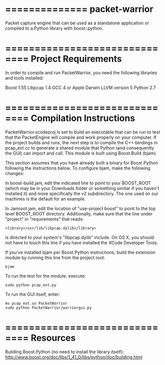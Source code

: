 ==============
packet-warrior
==============

Packet capture engine that can be used as a standalone application or compiled to a Python library with boost::python.


==============================
Project Requirements
==============================

In order to compile and run PacketWarrior, you need the following libraries and tools installed:

Boost 1.55
Libpcap 1.4
GCC 4 or Apple Darwin LLVM version 5
Python 2.7

==============================
Compilation Instructions
==============================

PacketWarrior.xcodeproj is set to build an executable that can be run to test that the
PacketEngine will compile and work properly on your computer. If the project builds and
runs, the next step is to compile the C++ bindings in pcap_ext.cc to generate a
shared module that Python (and consequently the GUI) can import and call. This module
is built using Boost.Build (bjam).

This section assumes that you have already built a binary for Boost.Python following
the instructions below. To configure bjam, make the following changes:

In boost-build.jam, edit the indicated line to point to your BOOST_ROOT (which may
be in your Downloads folder or something similar if you haven't installed it) and
more specifically the v2 subdirectory. The one used on our machines is the default
for an example.

In Jamroot.jam, edit the location of "use-project boost" to point to the top level
BOOST_ROOT directory. Additionally, make sure that the line under "project" in
"requirements" that reads:

	<library>/usr/lib/libpcap.dylib</library>

is directed to your system's "libpcap.dylib" include. On OS X, you should not have to
touch this line if you have installed the XCode Developer Tools.

If you've installed bjam per Boost.Python instructions, build the extension module by
running this line from the project root:

	bjam

To run the test for the module, execute:

	sudo python pcap_ext.py

To run the GUI itself, enter:

	mv pcap_ext.so PacketWarrior
	sudo python PacketWarrior/warriorgui.py

==============================
Resources
==============================
Building Boost.Python (no need to install the library itself):
http://www.boost.org/doc/libs/1_41_0/libs/python/doc/building.html